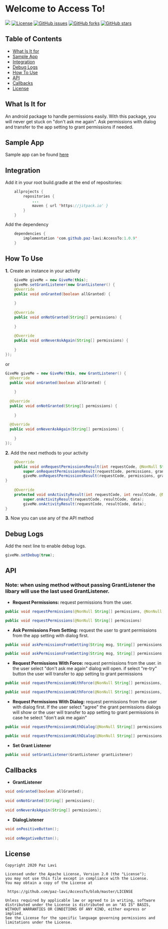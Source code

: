 # Welcome to Access To!

[![](https://jitpack.io/v/paz-lavi/AccessTo.svg)](https://jitpack.io/#paz-lavi/AccessTo) [![License](https://img.shields.io/badge/License-Apache%202.0-blue.svg)](https://github.com/paz-lavi/AccessTo/blob/master/LICENSE)  [![GitHub issues](https://img.shields.io/github/issues/paz-lavi/AccessTo)](https://github.com/paz-lavi/AccessTo/issues) [![GitHub forks](https://img.shields.io/github/forks/paz-lavi/AccessTo)](https://github.com/paz-lavi/AccessTo/network) [![GitHub stars](https://img.shields.io/github/stars/paz-lavi/AccessTo)](https://github.com/paz-lavi/AccessTo/stargazers)
## Table of Contents
* [What Is It for](https://github.com/paz-lavi/AccessTo/blob/master/README.md#what-is-it-for)
* [Sample App](https://github.com/paz-lavi/AccessTo/blob/master/README.md#sample-app)
* [Integration](https://github.com/paz-lavi/AccessTo/blob/master/README.md#integration)
* [Debug Logs](https://github.com/paz-lavi/AccessTo/blob/master/README.md#debug-logs)
* [How To Use](https://github.com/paz-lavi/AccessTo/blob/master/README.md#how-to-use)
* [API](https://github.com/paz-lavi/AccessTo/blob/master/README.md#api)
* [Callbacks](https://github.com/paz-lavi/AccessTo/blob/master/README.md#callbacks)
* [License](https://github.com/paz-lavi/AccessTo/blob/master/README.md#license) 


## What Is It for

An android package to handle permissions easily. With this package, you will never get stuck on "don't ask me again".
Ask permissions with dialog and transfer to the app setting to grant permissions if needed.

## Sample App
Sample app can be found [here](https://github.com/paz-lavi/AccessToDemo)

## Integration

Add it in your root build.gradle at the end of repositories:
```Java
	allprojects {
		repositories {
			...
			maven { url 'https://jitpack.io' }
		}
	}
```
Add the dependency

```Java
	dependencies {
	    implementation 'com.github.paz-lavi:AccessTo:1.0.9'
	}
```
##  How To Use

**1.** Create an instance in your activity
```Java
    GiveMe giveMe = new GiveMe(this);
    giveMe.setGrantListener(new GrantListener() {  
    @Override  
    public void onGranted(boolean allGranted) {  
          
    }  
  
    @Override  
    public void onNotGranted(String[] permissions) {  
  
    }  
  
    @Override  
    public void onNeverAskAgain(String[] permissions) {  
  
    }  
});
```
or
```Java
GiveMe giveMe = new GiveMe(this, new GrantListener() {  
  @Override
  public void onGranted(boolean allGranted) {  
          
    }  
  
  @Override  
  public void onNotGranted(String[] permissions) {  
  
    }  
  
  @Override  
  public void onNeverAskAgain(String[] permissions) {  
  
    }  
});
```

**2.** Add the next methods to your activity
```Java
    @Override
    public void onRequestPermissionsResult(int requestCode, @NonNull String[] permissions, @NonNull int[] grantResults) {
        super.onRequestPermissionsResult(requestCode, permissions, grantResults);
        giveMe.onRequestPermissionsResult(requestCode, permissions, grantResults);
}  
  
    @Override
    protected void onActivityResult(int requestCode, int resultCode, @Nullable Intent data) {
        super.onActivityResult(requestCode, resultCode, data);
        giveMe.onActivityResult(requestCode, resultCode, data);
}
```

**3.** Now you can use any of the API method

## Debug Logs
Add the next line to enable debug logs.
```Java
giveMe.setDebug(true);
```

## API
### Note: when using method without passing GrantListener the libary will use the last used GrantListener. 
* **Request Permissions:** request permissions from the user.
```Java
public void requestPermissions(@NonNull String[] permissions, @NonNull GrantListener grantListener) 	
```
```Java
public void requestPermissions(@NonNull String[] permissions) 
```

* **Ask Permissions From Setting:** request the user to grant permissions from the app setting with dialog first. 
```Java
public void askPermissionsFromSetting(String msg, String[] permissions, DialogListener dialogListener)	
```
```Java
public void askPermissionsFromSetting(String msg, String[] permissions, @NonNull GrantListener grantListener, DialogListener dialogListener) 
```

*  **Request Permissions With Force:** request permissions from the user. in the user select "don't ask me again" dialog will open.  if select "re-try" button the user will transfer to app setting to grant permissions
```Java
public void requestPermissionsWithForce(@NonNull String[] permissions, @NonNull GrantListener grantListener, String msg, DialogListener dialogListener) 
```
```Java
public void requestPermissionsWithForce(@NonNull String[] permissions, String msg, DialogListener dialogListener) 
```

* **Request Permissions With Dialog:** request permissions from the user with dialog first. If the user select "agree" the grant permissions dialogs will show or the user will transfer to app setting to grant permissions in case he select "don't ask me again"
```Java
public void requestPermissionsWithDialog(@NonNull String[] permissions, @NonNull GrantListener grantListener, String title, String msg, DialogListener dialogListener) 	
```
```Java
public void requestPermissionsWithDialog(@NonNull String[] permissions, String title, String msg, DialogListener dialogListener) 	
```

* **Set Grant Listener**
```Java
public void setGrantListener(GrantListener grantListener) 
```

## Callbacks
* **GrantListener**
```Java
void onGranted(boolean allGranted);  
  
void onNotGranted(String[] permissions);  
  
void onNeverAskAgain(String[] permissions); 
```
* **DialogListener**
```Java
void onPositiveButton();  
  
void onNegativeButton();
```
## License 

```
Copyright 2020 Paz Lavi

Licensed under the Apache License, Version 2.0 (the "License");
you may not use this file except in compliance with the License.
You may obtain a copy of the License at

 https://github.com/paz-lavi/AccessTo/blob/master/LICENSE

Unless required by applicable law or agreed to in writing, software
distributed under the License is distributed on an "AS IS" BASIS,
WITHOUT WARRANTIES OR CONDITIONS OF ANY KIND, either express or implied.
See the License for the specific language governing permissions and
limitations under the License.
```
